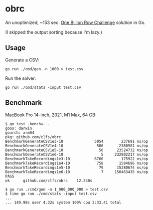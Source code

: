 # obrc

An unoptimized, ~153 sec. [One Billion Row Challenge](https://www.morling.dev/blog/one-billion-row-challenge/) solution in Go.

(I skipped the output sorting because I'm lazy.)

## Usage

Generate a CSV:

```text
go run ./cmd/gen -n 1000 > test.csv
```

Run the solver:

```text
go run ./cmd/stats -input test.csv
```

## Benchmark

MacBook Pro 14-inch, 2021, M1 Max, 64 GB:

```text
$ go test -bench=. .
goos: darwin
goarch: arm64
pkg: github.com/clfs/obrc
BenchmarkGenerateCSV1e3-10       	    5054	    237691 ns/op
BenchmarkGenerateCSV1e4-10       	     506	   2380981 ns/op
BenchmarkGenerateCSV1e5-10       	      50	  23524732 ns/op
BenchmarkGenerateCSV1e6-10       	       5	 232802217 ns/op
BenchmarkTakeRecordings1e3-10    	    6760	    175922 ns/op
BenchmarkTakeRecordings1e4-10    	     758	   1584696 ns/op
BenchmarkTakeRecordings1e5-10    	      79	  15280674 ns/op
BenchmarkTakeRecordings1e6-10    	       7	 150463435 ns/op
PASS
ok  	github.com/clfs/obrc	12.240s
```

```text
$ go run ./cmd/gen -n 1_000_000_000 > test.csv
$ time go run ./cmd/stats -input test.csv
...
... 149.98s user 4.32s system 100% cpu 2:33.41 total
```
